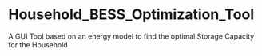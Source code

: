 # Household_BESS_Optimization_Tool
A GUI Tool based on an energy model to find the optimal Storage Capacity for the Household

